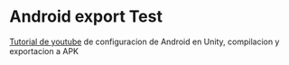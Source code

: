 # Android export Test
[Tutorial de youtube](https://www.youtube.com/watch?v=5Leq3ge8x6Q&t=7s) de configuracion de Android en Unity, compilacion y exportacion a APK